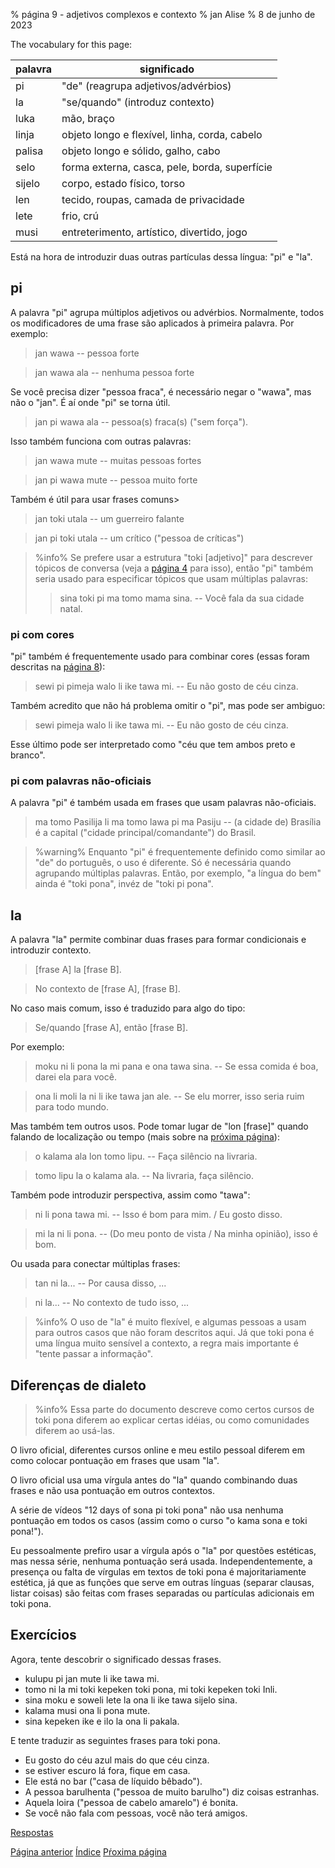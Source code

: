% página 9 - adjetivos complexos e contexto
% jan Alise
% 8 de junho de 2023

The vocabulary for this page:

| palavra | significado                                   |
|---------|-----------------------------------------------|
| pi      | "de" (reagrupa adjetivos/advérbios)           |
| la      | "se/quando" (introduz contexto)               |
| luka    | mão, braço                                    |
| linja   | objeto longo e flexível, linha, corda, cabelo |
| palisa  | objeto longo e sólido, galho, cabo            |
| selo    | forma externa, casca, pele, borda, superfície |
| sijelo  | corpo, estado físico, torso                   |
| len     | tecido, roupas, camada de privacidade         |
| lete    | frio, crú                                     |
| musi    | entreterimento, artístico, divertido, jogo    |

Está na hora de introduzir duas outras partículas dessa língua: "pi" e "la".

## pi

A palavra "pi" agrupa múltiplos adjetivos ou advérbios. Normalmente, todos os
modificadores de uma frase são aplicados à primeira palavra. Por exemplo:

> jan wawa -- pessoa forte

> jan wawa ala -- nenhuma pessoa forte

Se você precisa dizer "pessoa fraca", é necessário negar o "wawa", mas não o
"jan". É aí onde "pi" se torna útil.

> jan pi wawa ala -- pessoa(s) fraca(s) ("sem força").

Isso também funciona com outras palavras:

> jan wawa mute -- muitas pessoas fortes

> jan pi wawa mute -- pessoa muito forte

Também é útil para usar frases comuns>

> jan toki utala -- um guerreiro falante

> jan pi toki utala -- um crítico ("pessoa de críticas")

> %info%
> Se prefere usar a estrutura "toki [adjetivo]" para descrever tópicos de
> conversa (veja a [página 4](pt_4.html) para isso), então "pi" também seria
> usado para especificar tópicos que usam múltiplas palavras:
>
> > sina toki pi ma tomo mama sina. -- Você fala da sua cidade natal.
>

### pi com cores

"pi" também é frequentemente usado para combinar cores (essas foram descritas
na [página 8](pt_8.html)):

> sewi pi pimeja walo li ike tawa mi. -- Eu não gosto de céu cinza.

Também acredito que não há problema omitir o "pi", mas pode ser ambiguo:

> sewi pimeja walo li ike tawa mi. -- Eu não gosto de céu cinza.

Esse último pode ser interpretado como "céu que tem ambos preto e branco".

### pi com palavras não-oficiais

A palavra "pi" é também usada em frases que usam palavras não-oficiais.

> ma tomo Pasilija li ma tomo lawa pi ma Pasiju -- (a cidade de) Brasília é a
> capital ("cidade principal/comandante") do Brasil.

> %warning%
> Enquanto "pi" é frequentemente definido como similar ao "de" do português, o
> uso é diferente. Só é necessária quando agrupando múltiplas palavras. Então,
> por exemplo, "a língua do bem" ainda é "toki pona", invéz de "toki pi pona".

## la

A palavra "la" permite combinar duas frases para formar condicionais e
introduzir contexto.

> [frase A] la [frase B].

> No contexto de [frase A], [frase B].

No caso mais comum, isso é traduzido para algo do tipo:

> Se/quando [frase A], então [frase B].

Por exemplo:

> moku ni li pona la mi pana e ona tawa sina. -- Se essa comida é boa, darei
> ela para você.

> ona li moli la ni li ike tawa jan ale. -- Se elu morrer, isso seria ruim para
> todo mundo.

Mas também tem outros usos. Pode tomar lugar de "lon [frase]" quando falando de
localização ou tempo (mais sobre na [próxima página](pt_10.html)):

> o kalama ala lon tomo lipu. -- Faça silêncio na livraria.

> tomo lipu la o kalama ala. -- Na livraria, faça silêncio.

Também pode introduzir perspectiva, assim como "tawa":

> ni li pona tawa mi. -- Isso é bom para mim. / Eu gosto disso.

> mi la ni li pona. -- (Do meu ponto de vista / Na minha opinião), isso é bom.

Ou usada para conectar múltiplas frases:

> tan ni la... -- Por causa disso, ...

> ni la... -- No contexto de tudo isso, ...

> %info%
> O uso de "la" é muito flexível, e algumas pessoas a usam para outros casos
> que não foram descritos aqui. Já que toki pona é uma língua muito sensível a
> contexto, a regra mais importante é "tente passar a informação".

## Diferenças de dialeto

> %info%
> Essa parte do documento descreve como certos cursos de toki pona diferem ao
> explicar certas idéias, ou como comunidades diferem ao usá-las.

O livro oficial, diferentes cursos online e meu estilo pessoal diferem em como
colocar pontuação em frases que usam "la".

O livro oficial usa uma vírgula antes do "la" quando combinando duas frases e
não usa pontuação em outros contextos.

A série de vídeos "12 days of sona pi toki pona" não usa nenhuma pontuação em
todos os casos (assim como o curso "o kama sona e toki pona!").

Eu pessoalmente prefiro usar a vírgula após o "la" por questões estéticas, mas
nessa série, nenhuma pontuação será usada. Independentemente, a presença ou
falta de vírgulas em textos de toki pona é majoritariamente estética, já que as
funções que serve em outras línguas (separar clausas, listar coisas) são feitas
com frases separadas ou partículas adicionais em toki pona.

## Exercícios

Agora, tente descobrir o significado dessas frases.

* kulupu pi jan mute li ike tawa mi. 
* tomo ni la mi toki kepeken toki pona, mi toki kepeken toki Inli.
* sina moku e soweli lete la ona li ike tawa sijelo sina.
* kalama musi ona li pona mute.
* sina kepeken ike e ilo la ona li pakala.

E tente traduzir as seguintes frases para toki pona.

* Eu gosto do céu azul mais do que céu cinza.
* se estiver escuro lá fora, fique em casa.
* Ele está no bar ("casa de líquido bêbado").
* A pessoa barulhenta ("pessoa de muito barulho") diz coisas estranhas.
* Aquela loira ("pessoa de cabelo amarelo") é bonita.
* Se você não fala com pessoas, você não terá amigos.

[Respostas](pt_answers.html#p9)

[Página anterior](pt_8.html) [Índice](pt_index.html) [Pŕoxima página](pt_10.html)

